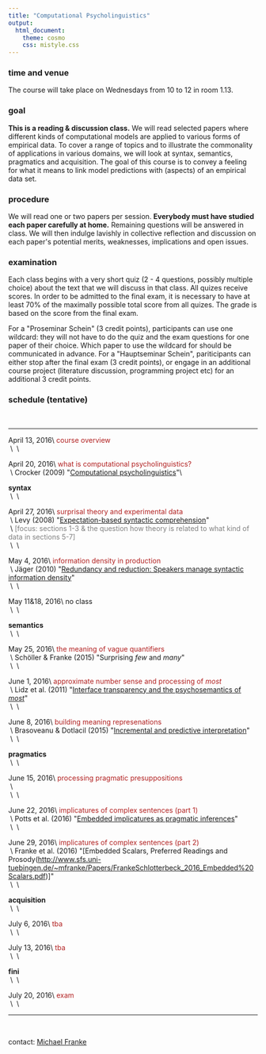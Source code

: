 ```yaml
---
title: "Computational Psycholinguistics"
output:
  html_document:
    theme: cosmo
    css: mistyle.css
---
```


### time and venue

The course will take place on Wednesdays from 10 to 12 in room 1.13.

### goal

**This is a reading & discussion class.** We will read selected papers where different kinds of computational models are applied to various forms of empirical data. To cover a range of topics and to illustrate the commonality of applications in various domains, we will look at syntax, semantics, pragmatics and acquisition. The goal of this course is to convey a feeling for what it means to link model predictions with (aspects) of an empirical data set.

### procedure

We will read one or two papers per session. **Everybody must have studied each paper carefully at home.** Remaining questions will be answered in class. We will then indulge lavishly in collective reflection and discussion on each paper's potential merits, weaknesses, implications and open issues.

### examination

Each class begins with a very short quiz (2 - 4 questions, possibly multiple choice) about the text that we will discuss in that class. All quizes receive scores. In order to be admitted to the final exam, it is necessary to have at least 70% of the maximally possible total score from all quizes. The grade is based on the score from the final exam.

For a "Proseminar Schein" (3 credit points), participants can use one wildcard: they will not have to do the quiz and the exam questions for one paper of their choice. Which paper to use the wildcard for should be communicated in advance. For a "Hauptseminar Schein", pariticipants can either stop after the final exam (3 credit points), or engage in an additional course project (literature discussion, programming project etc) for an additional 3 credit points.


### schedule (tentative)

<span style = "color:white"> &nbsp; </span>

----------------- --------------------------------------------------------
April 13, 2016\   <span style = "color:firebrick">course overview</span> \
&nbsp;\           &nbsp;\

April 20, 2016\   <span style = "color:firebrick">what is computational psycholinguistics?</span>\
&nbsp;\           Crocker (2009) "[Computational psycholinguistics](http://www.coli.uni-saarland.de/~crocker/documents/crocker-nlp-handbook.pdf)"\

**syntax**        &nbsp;\
&nbsp;\           &nbsp;\

April 27, 2016\   <span style = "color:firebrick">surprisal theory and experimental data</span>\
&nbsp;\           Levy (2008) "[Expectation-based syntactic comprehension](http://idiom.ucsd.edu/~rlevy/papers/levy-2008-cognition.pdf)"\
&nbsp;\           <span style = "color:gray">[focus: sections 1-3 & the question how theory is related to what kind of data in sections 5-7]</span>\
&nbsp;\           &nbsp;\

May 4, 2016\      <span style = "color:firebrick">information density in production</span>\
&nbsp;\           J&auml;ger (2010) "[Redundancy and reduction: Speakers manage syntactic information density]( http://dx.doi.org/10.1016/j.cogpsych.2010.02.002)"\
&nbsp;\           &nbsp;\

May 11&18, 2016\  no class\
&nbsp;\           &nbsp;\

**semantics**     &nbsp;\
&nbsp;\           &nbsp;\

May 25, 2016\      <span style = "color:firebrick">the meaning of vague quantifiers</span>\
&nbsp;\           Sch&ouml;ller & Franke (2015) "Surprising _few_ and _many_"\
&nbsp;\           &nbsp;\

June 1, 2016\      <span style = "color:firebrick">approximate number sense and processing of *most*</span>\
&nbsp;\           Lidz et al. (2011) "[Interface transparency and the psychosemantics of *most*](http://dx.doi.org./10.1007/s11050-010-9062-6)"\
&nbsp;\           &nbsp;\

June 8, 2016\     <span style = "color:firebrick">building meaning represenations</span>\
&nbsp;\           Brasoveanu & Dotlacil (2015) "[Incremental and predictive interpretation](http://dx.doi.org/10.3765/salt.v25i0.3047)"\
&nbsp;\           &nbsp;\

**pragmatics**    &nbsp;\
&nbsp;\           &nbsp;\

June 15, 2016\    <span style = "color:firebrick">processing pragmatic presuppositions</span>\
&nbsp;\           &nbsp;\
&nbsp;\           &nbsp;\

June 22, 2016\    <span style = "color:firebrick">implicatures of complex sentences (part 1)</span>\
&nbsp;\           Potts et al. (2016) "[Embedded implicatures as pragmatic inferences](http://dx.doi.org/10.1093/jos/ffv012)"\
&nbsp;\           &nbsp;\

June 29, 2016\    <span style = "color:firebrick">implicatures of complex sentences (part 2)</span>\
&nbsp;\           Franke et al. (2016) "[Embedded Scalars, Preferred Readings and Prosody(http://www.sfs.uni-tuebingen.de/~mfranke/Papers/FrankeSchlotterbeck_2016_Embedded%20Scalars.pdf)]"\
&nbsp;\           &nbsp;\

**acquisition**   &nbsp;\
&nbsp;\           &nbsp;\

July 6, 2016\     <span style = "color:firebrick">tba</span>\
&nbsp;\           &nbsp;\

July 13, 2016\    <span style = "color:firebrick">tba</span>\
&nbsp;\           &nbsp;\

**fini**          &nbsp;\
&nbsp;\           &nbsp;\

July 20, 2016\    <span style = "color:firebrick">exam</span>\
&nbsp;\           &nbsp;\

------------------------------------------------------------------------------

<span style = "color:white"> &nbsp; </span>

contact: [Michael Franke](mailto:mchfranke@gmail.com)


